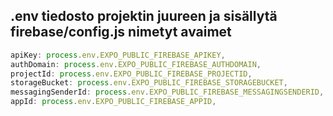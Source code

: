 ## .env tiedosto projektin juureen ja sisällytä firebase/config.js nimetyt avaimet

```js
apiKey: process.env.EXPO_PUBLIC_FIREBASE_APIKEY,
authDomain: process.env.EXPO_PUBLIC_FIREBASE_AUTHDOMAIN,
projectId: process.env.EXPO_PUBLIC_FIREBASE_PROJECTID,
storageBucket: process.env.EXPO_PUBLIC_FIREBASE_STORAGEBUCKET,
messagingSenderId: process.env.EXPO_PUBLIC_FIREBASE_MESSAGINGSENDERID,
appId: process.env.EXPO_PUBLIC_FIREBASE_APPID,
```
